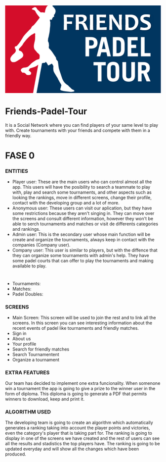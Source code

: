  ![Alt text](https://github.com/CodeURJC-DAW-2020-21/webapp1/blob/main/LOGO.png?raw=true "APP LOGO")

# Friends-Padel-Tour
It is a Social Network where you can find players of your same level to play with. Create tournaments with your friends and compete with them in a friendly way.
# FASE 0


### ENTITIES
- Player user: These are the main users who can control almost all the app. This users will have the posibility to search a teammate to play with, play and search some tournaments, and other aspects such as looking the rankings, move in different screens, change their profile, contact with the developing group and a lot of more.
- Anonymous user: These users can visit our aplication, but they have some restrictions because they aren't singing in. They can move over the screens and consult different information, however they won't be able to serch tournaments and matches or visit de differents categories and rankings.  
- Admin user: This is the secondary user whose main function will be create and organize the tournaments, always keep in contact with the companies (Company user).
- Company user: This user is similar to players, but with the diffence that they can organize some tournaments with admin's help. They have some padel courts that can offer to play the tournaments and making available to play. 
#
- Tournaments: 
- Matches:
- Padel Doubles:

### SCREENS
- Main Screen: This screen will be used to join the rest and to link all the screens. In this screen you can see interesting information about the recent events of padel like tournaments and friendly matches. 
- Sign in
- About us
- Your profile
- Search for friendly matches
- Search Tournamentent 
- Organize a tournament

### EXTRA FEATURES
Our team has decided to implement one extra funcionality. When somenone win a tournament the app is going to give a prize to the winner user in the form of diploma. This diploma is going to generate a PDF that permits winners to download, keep and print it. 

### ALGORITHM USED
The developing team is going to create an algorithm which automatically generates a ranking taking into account the player points and victories, even the category's player that is taking part for. The ranking is going to display in one of the screens we have created and the rest of users can see all the results and stadistics the top players have. The ranking is going to be updated everyday and will show all the changes which have been produced.

